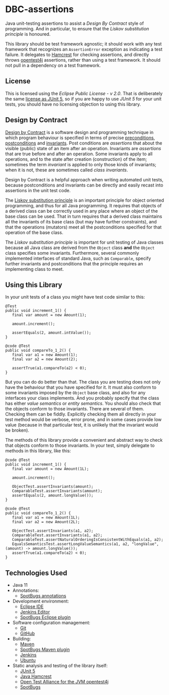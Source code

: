 # DBC-assertions
Java unit-testing assertions to assist a *Design By Contract* style of programming.
And in particular, to ensure that the *Liskov substitution principle* is honoured.

This library should be test framework agnostic;
it should work with any test framework that recognizes an `AssertionError` exception as indicating a test failure.
It delegates to [Hamcrest](http://hamcrest.org/) for checking assertions,
and directly throws [opentest4j](https://github.com/ota4j-team/opentest4j) assertions,
rather than using a test framework.
It should not pull in a dependency on a test framework.

## License

This is licensed using the *Eclipse Public License - v 2.0*.
That is deliberately the same [license as JUnit 5](https://github.com/junit-team/junit5/blob/main/LICENSE.md),
so if you are happy to use *JUnit 5* for your unit tests, you should have no licensing objection to using this library.

## Design by Contract

[Design by Contract](https://en.wikipedia.org/wiki/Design_by_contract)
is a software design and programming technique
in which program behaviour is specified in terms of precise
[preconditions](https://en.wikipedia.org/wiki/Precondition),
[postconditions](https://en.wikipedia.org/wiki/Postcondition) and
[invariants](https://en.wikipedia.org/wiki/Invariant).
Post conditions are *assertions* that about the visible (public) state of an item after an operation.
Invariants are *assertions* that are true before and after an operation.
Some invariants apply to all operations, and to the state after creation (construction) of the item;
sometimes the term *invariant* is applied to only those kinds of invariants;
when it is not, these are sometimes called *class invariants*.

Design by Contract is a helpful approach when writing automated unit tests,
because postconditions and invariants
can be directly and easily recast into
assertions in the unit test code.

The [Liskov substitution principle](https://en.wikipedia.org/wiki/Liskov_substitution_principle)
is an important principle for object oriented programming,
and thus for all Java programming.
It requires that objects of a derived class can be correctly used
in any place where an object of the base class can be used.
That in turn requires that a derived class maintains all the invariants of its base class
(but may have further constraints),
and that the operations (mutators) meet all the postconditions specified for that operation of the base class.

The *Liskov substitution principle* is important for unit testing of Java classes
because all Java class are derived from the `Object` class **and**
the `Object` class specifies some invariants.
Furthermore, several commonly implemented interfaces of standard Java,
such as `Comparable`,
specify further invariants and postconditions that the principle requires an implementing class to meet.

## Using this Library

In your unit tests of a class you might have test code similar to this:

```
@Test
public void increment_1() {
   final var amount = new Amount(1);

   amount.increment();

   assertEquals(2, amount.intValue());
}

@code @Test
public void compareTo_1_2() {
   final var a1 = new Amount(1);
   final var a2 = new Amount(2);

   assertTrue(a1.compareTo(a2) < 0);
}
```

But you can do do better than that.
The class you are testing does not only have the behaviour that you have specified for it.
It must also conform to some invariants imposed by the `Object` base class,
and also for any interfaces your class implements.
And you probably specify that the class has either *value semantics* or *entity semantics*.
You should also check that the objects conform to those invariants.
There are several of them. Checking them can be fiddly.
Explicitly checking them all directly in your test method would be verbose, error prone,
and in some cases provide low value
(because in that particular test, it is unlikely that the invariant would be broken).

The methods of this library provide a convenient and abstract way to check that
objects conform to those invariants.
In your test, simply delegate to methods in this library, like this:

```
@code @Test
public void increment_1() {
   final var amount = new Amount(1L);

   amount.increment();

   ObjectTest.assertInvariants(amount);
   ComparableTest.assertInvariants(amount);
   assertEquals(2, amount.longValue());
}

@code @Test
public void compareTo_1_2() {
   final var a1 = new Amount(1L);
   final var a2 = new Amount(2L);

   ObjectTest.assertInvariants(a1, a2);
   ComparableTest.assertInvariants(a1, a2);
   ComparableTest.assertNaturalOrderingIsConsistentWithEquals(a1, a2);
   EqualsSemanticsTest.assertLongValueSemantics(a1, a2, "longValue", (amount) -> amount.longValue());
   assertTrue(a1.compareTo(a2) < 0);
}
```

## Technologies Used

* Java 11
* Annotations:
    * [SpotBugs annotations](https://javadoc.io/doc/com.github.spotbugs/spotbugs-annotations)
* Development environment:
    * [Eclipse IDE](https://www.eclipse.org/ide/)
    * [Jenkins Editor](https://github.com/de-jcup/eclipse-jenkins-editor)
    * [SpotBugs Eclipse plugin](https://marketplace.eclipse.org/content/spotbugs-eclipse-plugin)
* Software configuration management:
     * [Git](https://git-scm.com/)
     * [GitHub](https://github.com)
* Building:
    * [Maven](https://maven.apache.org/)
    * [SpotBugs Maven plugin](https://spotbugs.github.io/spotbugs-maven-plugin/index.html)
    * [Jenkins](https://jenkins.io/)
    * [Ubuntu](http://ubuntu.com)
* Static analysis and testing of the library itself:
    * [JUnit 5](https://junit.org/junit5/)
    * [Java Hamcrest](http://hamcrest.org/JavaHamcrest/)
    * [Open Test Alliance for the JVM opentest4j](https://github.com/ota4j-team/opentest4j)
    * [SpotBugs](https://spotbugs.github.io/)
